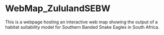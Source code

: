 # WebMap_ZululandSEBW
This is a webpage hosting an interactive web map showing the output of a habitat suitability model for Southern Banded Snake Eagles in South Africa. 
